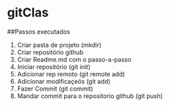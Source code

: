 # gitClas

##Passos executados
1. Criar pasta de projeto (mkdir)
2. Criar repositório github
3. Criar Readme.md com o passo-a-passo
4. Iniciar repositório (git init)
5. Adicionar rep remoto (git remote add)
6. Adicionar modificaçeõs (git add)
7. Fazer Commit (git commit)
8. Mandar commit para o repositorio github (git push)
